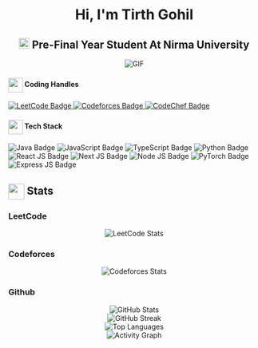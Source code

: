<h1 align="center">Hi, I'm Tirth Gohil</h1>
<h2 align="center">
  <img src="https://komarev.com/ghpvc/?username=Tirth1410&color=dc143c&style=for-the-badge" alt="Profile Views" style="height:21px;">
  Pre-Final Year Student At Nirma University
</h2>
<div align="center">
 <img alt="GIF" src="https://i.giphy.com/media/v1.Y2lkPTc5MGI3NjExZjE4Z2g2MXJrY3h2OG9renYxNXZsbmx1eHpqNHFpcDhtajRhbGJoaCZlcD12MV9pbnRlcm5hbF9naWZfYnlfaWQmY3Q9Zw/RiwPT2pQAXjv3TeHRB/giphy.gif" />
</div>

<div>
  <div><h4> <img align="center" src="https://user-images.githubusercontent.com/74038190/216122041-518ac897-8d92-4c6b-9b3f-ca01dcaf38ee.png" width="29"/> Coding Handles</h4></div>
  <a href="https://leetcode.com/u/Tirth_1410/" target="_blank">
    <img src="https://img.shields.io/badge/LeetCode-000000?style=for-the-badge&logo=LeetCode&logoColor=#d16c06" alt="LeetCode Badge">
  </a>
  <a href="https://codeforces.com/profile/tirthgohil1410" target="_blank">
    <img src="https://img.shields.io/badge/Codeforces-445f9d?style=for-the-badge&logo=Codeforces&logoColor=white" alt="Codeforces Badge">
  </a>
  <a href="https://www.codechef.com/users/tirthgohil1410" target="_blank">
    <img src="https://img.shields.io/badge/CodeChef-5B4638?style=for-the-badge&logo=CodeChef&logoColor=white" alt="CodeChef Badge">
  </a>
</div>

<div>
  <div><h4> <img align="center" src="https://github.com/[YourUsername]/[YourUsername]/blob/main/icons/techstack.gif" width="29"/> Tech Stack</h4></div>
  <img src="https://img.shields.io/badge/java-%23F7DF1E.svg?style=for-the-badge&logo=java&logoColor=white" alt="Java Badge">  
  <img src="https://img.shields.io/badge/javascript-%23323330.svg?style=for-the-badge&logo=javascript&logoColor=%23F7DF1E" alt="JavaScript Badge">
  <img src="https://img.shields.io/badge/typescript-%2320232a.svg?style=for-the-badge&logo=typescript&logoColor=%2374A3FF" alt="TypeScript Badge">
  <img src="https://img.shields.io/badge/python-%233B75B9.svg?style=for-the-badge&logo=python&logoColor=white" alt="Python Badge">
  <img src="https://img.shields.io/badge/react-%2320232a.svg?style=for-the-badge&logo=react&logoColor=%2361DAFB" alt="React JS Badge">
  <img src="https://img.shields.io/badge/next.js-%23000000.svg?style=for-the-badge&logo=next.js&logoColor=white" alt="Next JS Badge">
  <img src="https://img.shields.io/badge/node.js-%234F5D27.svg?style=for-the-badge&logo=node.js&logoColor=white" alt="Node JS Badge">
  <img src="https://img.shields.io/badge/pytorch-%23EE4C2C.svg?style=for-the-badge&logo=pytorch&logoColor=white" alt="PyTorch Badge">
  <img src="https://img.shields.io/badge/express.js-%234B3F6C.svg?style=for-the-badge&logo=express&logoColor=white" alt="Express JS Badge">
</div>

<div>
  <div><h2><img align="center" src="https://github.com/[YourUsername]/[YourUsername]/blob/main/icons/stats.gif" width="32"/> Stats</h2></div>
  <div>
    <div><h3>LeetCode</h3></div>
    <div align="center">
      <img src="https://leetcode.card.workers.dev/Tirth_1410?theme=dark&font=source_code_pro&extension=null" alt="LeetCode Stats">
    </div>
  </div>

  <div>
    <div><h3>Codeforces</h3></div>
    <div align="center">
      <img src="https://codeforces-readme-stats.vercel.app/api/card?username=tirthgohil1410" alt="Codeforces Stats">
    </div>
  </div>

  <div><h3>Github</h3></div>
  <div align="center">
    <img src="https://github-readme-stats.vercel.app/api?username=Tirth1410&theme=tokyonight&hide_border=false&include_all_commits=true&count_private=false" alt="GitHub Stats"><br/>
    <img src="https://github-readme-streak-stats.herokuapp.com/?user=Tirth1410&theme=tokyonight&hide_border=false" alt="GitHub Streak"><br/>
    <img src="https://github-readme-stats.vercel.app/api/top-langs/?username=Tirth1410&theme=tokyonight&hide_border=false&include_all_commits=true&count_private=false&layout=compact" alt="Top Languages"><br/>
    <img src="https://github-readme-activity-graph.vercel.app/graph?username=Tirth1410&theme=tokyo-night" alt="Activity Graph">
  </div>
</div>
